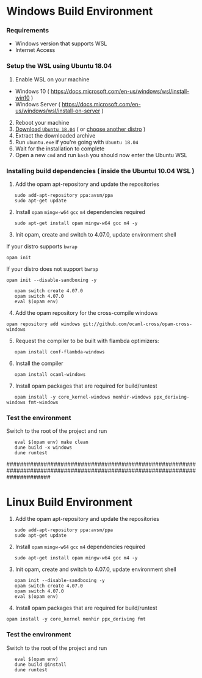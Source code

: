 # Windows Build Environment

### Requirements

  - Windows version that supports WSL
  - Internet Access

### Setup the WSL using Ubuntu 18.04

1. Enable WSL on your machine
- Windows 10 ( https://docs.microsoft.com/en-us/windows/wsl/install-win10 )
- Windows Server ( https://docs.microsoft.com/en-us/windows/wsl/install-on-server )
2. Reboot your machine
3. [Download `Ubuntu 18.04`](https://aka.ms/wsl-ubuntu-1804) (  or [choose another distro](https://docs.microsoft.com/en-us/windows/wsl/install-manual) )
4. Extract the downloaded archive
5. Run `ubuntu.exe` if you're going with `Ubuntu 18.04`
6. Wait for the installation to complete
7. Open a new `cmd` and run `bash` you should now enter the Ubuntu WSL

### Installing build dependencies ( inside the Ubuntul 10.04 WSL )

1. Add the opam apt-repository and update the repositories
```
   sudo add-apt-repository ppa:avsm/ppa
   sudo apt-get update
```
2. Install `opam` `mingw-w64` `gcc` `m4` dependencies required
```
   sudo apt-get install opam mingw-w64 gcc m4 -y
```
3. Init opam, create and switch to 4.07.0, update environment shell

If your distro supports `bwrap`
```
opam init
```
If your distro does not support `bwrap`
```
opam init --disable-sandboxing -y
```
```
   opam switch create 4.07.0
   opam switch 4.07.0
   eval $(opam env)
```
4. Add the opam repository for the cross-compile windows 
```
opam repository add windows git://github.com/ocaml-cross/opam-cross-windows
```
5. Request the compiler to be built with flambda optimizers:
```
   opam install conf-flambda-windows
```
6. Install the compiler
```
   opam install ocaml-windows
```
7. Install opam packages that are required for build/runtest
```
   opam install -y core_kernel-windows menhir-windows ppx_deriving-windows fmt-windows
```

### Test the environment

Switch to the root of the project and run
```
   eval $(opam env) make clean
   dune build -x windows
   dune runtest
```

#############################################################################################################################

# Linux Build Environment

1. Add the opam apt-repository and update the repositories
```
   sudo add-apt-repository ppa:avsm/ppa
   sudo apt-get update
```
2. Install `opam` `mingw-w64` `gcc` `m4` dependencies required
```
   sudo apt-get install opam mingw-w64 gcc m4 -y
```
3. Init opam, create and switch to 4.07.0, update environment shell
```
   opam init --disable-sandboxing -y
   opam switch create 4.07.0
   opam switch 4.07.0
   eval $(opam env)
```
4. Install opam packages that are required for build/runtest
```
opam install -y core_kernel menhir ppx_deriving fmt
```

### Test the environment

Switch to the root of the project and run
```
   eval $(opam env)
   dune build @install
   dune runtest
```






